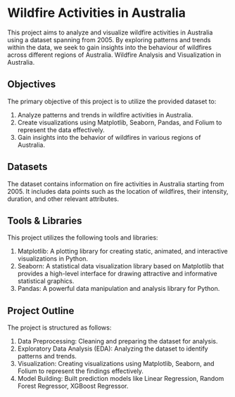 # Wildfire Activities in Australia
This project aims to analyze and visualize wildfire activities in Australia using a dataset spanning from 2005. By exploring patterns and trends within the data, we seek to gain insights into the behaviour of wildfires across different regions of Australia. Wildfire Analysis and Visualization in Australia.

## Objectives

The primary objective of this project is to utilize the provided dataset to:

1. Analyze patterns and trends in wildfire activities in Australia.
2. Create visualizations using Matplotlib, Seaborn, Pandas, and Folium to represent the data effectively.
3. Gain insights into the behavior of wildfires in various regions of Australia.

## Datasets
The dataset contains information on fire activities in Australia starting from 2005. It includes data points such as the location of wildfires, their intensity, duration, and other relevant attributes.

## Tools & Libraries

This project utilizes the following tools and libraries:

1. Matplotlib: A plotting library for creating static, animated, and interactive visualizations in Python.
2. Seaborn: A statistical data visualization library based on Matplotlib that provides a high-level interface for drawing attractive and informative statistical graphics.
3. Pandas: A powerful data manipulation and analysis library for Python.

## Project Outline

The project is structured as follows:

1. Data Preprocessing: Cleaning and preparing the dataset for analysis.
2. Exploratory Data Analysis (EDA): Analyzing the dataset to identify patterns and trends.
3. Visualization: Creating visualizations using Matplotlib, Seaborn, and Folium to represent the findings effectively.
4. Model Building: Built prediction models like Linear Regression, Random Forest Regressor, XGBoost Regressor.
